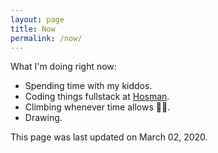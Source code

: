 ```yaml
---
layout: page
title: Now
permalink: /now/
---
```


What I'm doing right now:

- Spending time with my kiddos.
- Coding things fullstack at [Hosman](https://www.hosman.co).
- Climbing whenever time allows 🧗‍♂️.
- Drawing.

This page was last updated on March 02, 2020.
